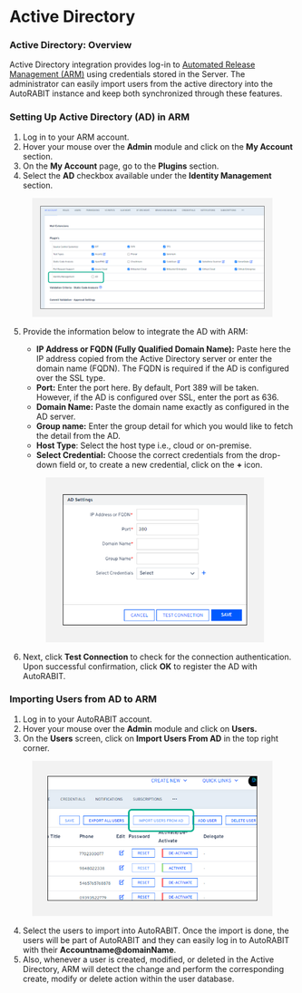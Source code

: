 # Active Directory

### Active Directory: Overview

Active Directory integration provides log-in to [Automated Release Management (ARM)](https://www.autorabit.com/products/automated-release-management/) using credentials stored in the Server.  The administrator can easily import users from the active directory into the AutoRABIT instance and keep both synchronized through these features.

### Setting Up Active Directory (AD) in ARM

1. Log in to your ARM account.
2. Hover your mouse over the **Admin** module and click on the **My Account** section.&#x20;
3. On the **My Account** page, go to the **Plugins** section.
4. Select the **AD** checkbox available under the **Identity Management** section.

<figure><img src="../../../.gitbook/assets/image (20) (1) (1) (1) (1).png" alt=""><figcaption></figcaption></figure>

5.  Provide the information below to integrate the AD with ARM:

    * **IP Address or FQDN (Fully Qualified Domain Name):** Paste here the IP address copied from the Active Directory server or enter the domain name (FQDN). The FQDN is required if the AD is configured over the SSL type.
    * **Port:** Enter the port here. By default, Port 389 will be taken. However, if the AD is configured over SSL, enter the port as 636.
    * **Domain Name:** Paste the domain name exactly as configured in the AD server.
    * **Group name:** Enter the group detail for which you would like to fetch the detail from the AD.
    * **Host Type**: Select the host type i.e., cloud or on-premise.
    * **Select Credential:** Choose the correct credentials from the drop-down field or, to create a new credential, click on the **+** icon.

    <figure><img src="../../../.gitbook/assets/image (21) (1) (1) (1) (1).png" alt="" width="385"><figcaption></figcaption></figure>
6. Next, click **Test Connection** to check for the connection authentication. Upon successful confirmation, click **OK** to register the AD with AutoRABIT.

### Importing Users from AD to ARM

1. Log in to your AutoRABIT account.
2. Hover your mouse over the **Admin** module and click on **Users.**
3. On the **Users** screen, click on **Import Users From AD** in the top right corner.

<figure><img src="../../../.gitbook/assets/image (22) (1) (1) (1) (1).png" alt="" width="470"><figcaption></figcaption></figure>

4. Select the users to import into AutoRABIT. Once the import is done, the users will be part of AutoRABIT and they can easily log in to AutoRABIT with their **Accountname@domainName**.
5. Also, whenever a user is created, modified, or deleted in the Active Directory, ARM will detect the change and perform the corresponding create, modify or delete action within the user database.
